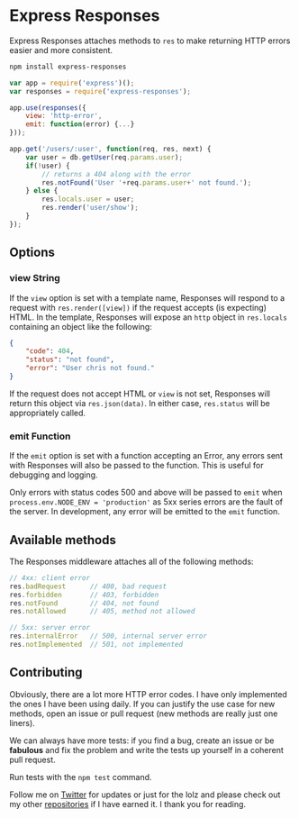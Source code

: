 # Express Responses

Express Responses attaches methods to `res` to make returning HTTP errors easier and more consistent.

```sh
npm install express-responses
```

```js
var app = require('express')();
var responses = require('express-responses');

app.use(responses({
	view: 'http-error',
	emit: function(error) {...}
}));

app.get('/users/:user', function(req, res, next) {
	var user = db.getUser(req.params.user);
	if(!user) {
		// returns a 404 along with the error
		res.notFound('User '+req.params.user+' not found.');
	} else {
		res.locals.user = user;
		res.render('user/show');
	}
});
```

## Options

### view String

If the `view` option is set with a template name, Responses will respond to a request with `res.render([view])` if the request accepts (is expecting) HTML. In the template, Responses will expose an `http` object in `res.locals` containing an object like the following:

```json
{
	"code": 404,
	"status": "not found",
	"error": "User chris not found."
}
```

If the request does not accept HTML or `view` is not set, Responses will return this object via `res.json(data)`. In either case, `res.status` will be appropriately called.

### emit Function

If the `emit` option is set with a function accepting an Error, any errors sent with Responses will also be passed to the function. This is useful for debugging and logging. 

Only errors with status codes 500 and above will be passed to `emit` when `process.env.NODE_ENV = 'production'` as 5xx series errors are the fault of the server. In development, any error will be emitted to the `emit` function.

## Available methods

The Responses middleware attaches all of the following methods:

```js
// 4xx: client error
res.badRequest      // 400, bad request
res.forbidden       // 403, forbidden
res.notFound        // 404, not found
res.notAllowed      // 405, method not allowed

// 5xx: server error
res.internalError   // 500, internal server error
res.notImplemented  // 501, not implemented
```

## Contributing

Obviously, there are a lot more HTTP error codes. I have only implemented the ones I have been using daily. If you can justify the use case for new methods, open an issue or pull request (new methods are really just one liners).

We can always have more tests: if you find a bug, create an issue or be **fabulous** and fix the problem and write the tests up yourself in a coherent pull request.

Run tests with the `npm test` command.

Follow me on [Twitter](https://twitter.com/ndrejewski) for updates or just for the lolz and please check out my other [repositories](https://github.com/andrejewski) if I have earned it. I thank you for reading.

